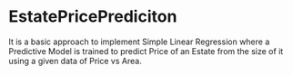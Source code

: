 # EstatePricePrediciton
It is a basic approach to implement Simple Linear Regression where a Predictive Model is trained to predict Price of an Estate from the size of it using a given data of Price vs Area.
